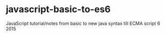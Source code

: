 # javascript-basic-to-es6
JavaScript tutorial/notes from basic to new java syntax till ECMA script 6 2015
